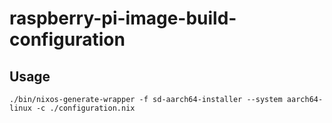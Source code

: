 # raspberry-pi-image-build-configuration

## Usage

```
./bin/nixos-generate-wrapper -f sd-aarch64-installer --system aarch64-linux -c ./configuration.nix
```
